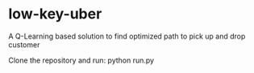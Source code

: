 # low-key-uber

A Q-Learning based solution to find optimized path to pick up and drop customer

Clone the repository and run:
    python run.py
